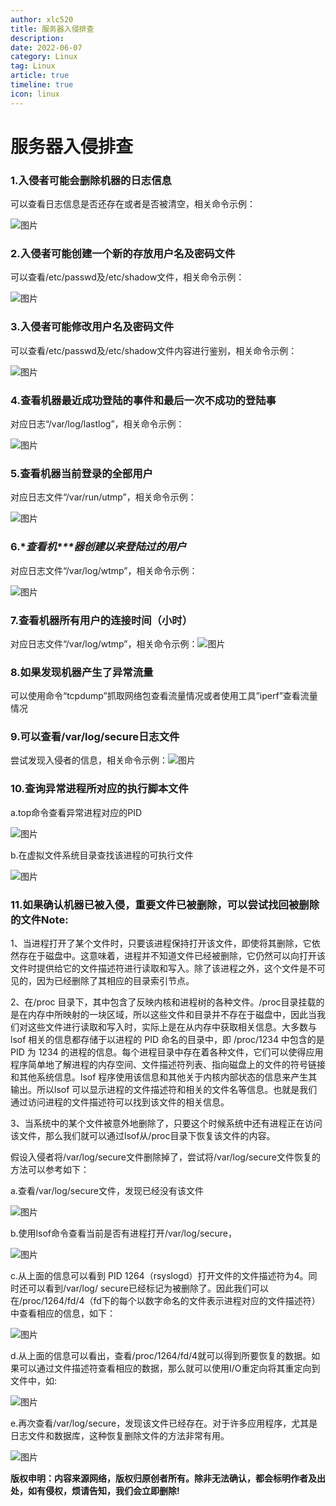 ```yaml
---
author: xlc520
title: 服务器入侵排查
description: 
date: 2022-06-07
category: Linux
tag: Linux
article: true
timeline: true
icon: linux
---
```


# 服务器入侵排查

### 1.**入侵者可能会删除机器的日志信息**

可以查看日志信息是否还存在或者是否被清空，相关命令示例：

![图片](https://static.xlc520.tk/blogImage/640-165357407084712.png)

### 2.**入侵者可能创建一个新的存放用户名及密码文件**

可以查看/etc/passwd及/etc/shadow文件，相关命令示例：

![图片](https://static.xlc520.tk/blogImage/640-16535740708461.png)

### 3.**入侵者可能修改用户名及密码文件**

可以查看/etc/passwd及/etc/shadow文件内容进行鉴别，相关命令示例：

![图片](https://static.xlc520.tk/blogImage/640-16535740708462.png)

### 4.**查看机器最近成功登陆的事件和最后一次不成功的登陆事**

对应日志“/var/log/lastlog”，相关命令示例：

![图片](https://static.xlc520.tk/blogImage/640-16535740708473.png)

### 5.**查看机器当前登录的全部用户**

对应日志文件“/var/run/utmp”，相关命令示例：

![图片](https://static.xlc520.tk/blogImage/640-16535740708474.png)

### 6.**查看机\**\**器创建以来登陆过的用户**

对应日志文件“/var/log/wtmp”，相关命令示例：

![图片](https://static.xlc520.tk/blogImage/640-16535740708475.png)

### 7.**查看机器所有用户的连接时间（小时）**

对应日志文件“/var/log/wtmp”，相关命令示例：![图片](https://static.xlc520.tk/blogImage/640-16535740708476.png)

### 8.**如果发现机器产生了异常流量**

可以使用命令“tcpdump”抓取网络包查看流量情况或者使用工具”iperf”查看流量情况

### 9.**可以查看/var/log/secure日志文件**

尝试发现入侵者的信息，相关命令示例：![图片](https://static.xlc520.tk/blogImage/640-16535740708477.png)

### 10.查询异常进程所对应的执行脚本文件

a.top命令查看异常进程对应的PID

![图片](https://static.xlc520.tk/blogImage/640-16535740708478.jpeg)

b.在虚拟文件系统目录查找该进程的可执行文件

![图片](https://static.xlc520.tk/blogImage/640-16535740708479.png)

### 11.如果确认机器已被入侵，重要文件已被删除，可以尝试找回被删除的文件Note:

1、当进程打开了某个文件时，只要该进程保持打开该文件，即使将其删除，它依然存在于磁盘中。这意味着，进程并不知道文件已经被删除，它仍然可以向打开该文件时提供给它的文件描述符进行读取和写入。除了该进程之外，这个文件是不可见的，因为已经删除了其相应的目录索引节点。

2、在/proc 目录下，其中包含了反映内核和进程树的各种文件。/proc目录挂载的是在内存中所映射的一块区域，所以这些文件和目录并不存在于磁盘中，因此当我们对这些文件进行读取和写入时，实际上是在从内存中获取相关信息。大多数与 lsof 相关的信息都存储于以进程的 PID 命名的目录中，即 /proc/1234 中包含的是 PID 为 1234 的进程的信息。每个进程目录中存在着各种文件，它们可以使得应用程序简单地了解进程的内存空间、文件描述符列表、指向磁盘上的文件的符号链接和其他系统信息。lsof 程序使用该信息和其他关于内核内部状态的信息来产生其输出。所以lsof 可以显示进程的文件描述符和相关的文件名等信息。也就是我们通过访问进程的文件描述符可以找到该文件的相关信息。

3、当系统中的某个文件被意外地删除了，只要这个时候系统中还有进程正在访问该文件，那么我们就可以通过lsof从/proc目录下恢复该文件的内容。

假设入侵者将/var/log/secure文件删除掉了，尝试将/var/log/secure文件恢复的方法可以参考如下：

a.查看/var/log/secure文件，发现已经没有该文件

![图片](https://static.xlc520.tk/blogImage/640-165357407084710.png)

b.使用lsof命令查看当前是否有进程打开/var/log/secure，

![图片](https://static.xlc520.tk/blogImage/640-165357407084711.png)

c.从上面的信息可以看到 PID 1264（rsyslogd）打开文件的文件描述符为4。同时还可以看到/var/log/ secure已经标记为被删除了。因此我们可以在/proc/1264/fd/4（fd下的每个以数字命名的文件表示进程对应的文件描述符）中查看相应的信息，如下：

![图片](https://static.xlc520.tk/blogImage/640-165357407084812.jpeg)

d.从上面的信息可以看出，查看/proc/1264/fd/4就可以得到所要恢复的数据。如果可以通过文件描述符查看相应的数据，那么就可以使用I/O重定向将其重定向到文件中，如:

![图片](https://static.xlc520.tk/blogImage/640-165357407084813.png)

e.再次查看/var/log/secure，发现该文件已经存在。对于许多应用程序，尤其是日志文件和数据库，这种恢复删除文件的方法非常有用。

![图片](https://static.xlc520.tk/blogImage/640-165357407084814.jpeg)



**版权申明：内容来源网络，版权归原创者所有。除非无法确认，都会标明作者及出处，如有侵权，烦请告知，我们会立即删除!**